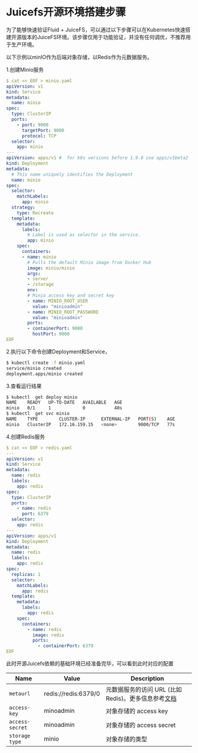 # Juicefs开源环境搭建步骤

为了能够快速验证Fluid + JuiceFS，可以通过以下步骤可以在Kubernetes快速搭建开源版本的JuiceFS环境。该步骤仅用于功能验证，并没有任何调优，不推荐用于生产环境。

以下示例以minIO作为后端对象存储，以Redis作为元数据服务。

1.创建Minio服务

```yaml
$ cat << EOF > minio.yaml
apiVersion: v1
kind: Service
metadata:
  name: minio
spec:
  type: ClusterIP
  ports:
    - port: 9000
      targetPort: 9000
      protocol: TCP
  selector:
    app: minio
---
apiVersion: apps/v1 #  for k8s versions before 1.9.0 use apps/v1beta2  and before 1.8.0 use extensions/v1beta1
kind: Deployment
metadata:
  # This name uniquely identifies the Deployment
  name: minio
spec:
  selector:
    matchLabels:
      app: minio
  strategy:
    type: Recreate
  template:
    metadata:
      labels:
        # Label is used as selector in the service.
        app: minio
    spec:
      containers:
      - name: minio
        # Pulls the default Minio image from Docker Hub
        image: minio/minio
        args:
        - server
        - /storage
        env:
        # Minio access key and secret key
        - name: MINIO_ROOT_USER
          value: "minioadmin"
        - name: MINIO_ROOT_PASSWORD
          value: "minioadmin"
        ports:
        - containerPort: 9000
          hostPort: 9000
EOF
```

2.执行以下命令创建Deployment和Service，

```bash
$ kubectl create -f minio.yaml
service/minio created
deployment.apps/minio created
````

3.查看运行结果

```bash
$ kubectl  get deploy minio
NAME    READY   UP-TO-DATE   AVAILABLE   AGE
minio   0/1     1            0           40s
$ kubectl  get svc minio
NAME    TYPE        CLUSTER-IP      EXTERNAL-IP   PORT(S)    AGE
minio   ClusterIP   172.16.159.15   <none>        9000/TCP   77s
```

4.创建Redis服务

```yaml
$ cat << EOF > redis.yaml
---
apiVersion: v1
kind: Service
metadata:
  name: redis
  labels:
    app: redis
spec:
  type: ClusterIP
  ports:
    - name: redis
      port: 6379
  selector:
    app: redis
---
apiVersion: apps/v1
kind: Deployment
metadata:
  name: redis
  labels:
    app: redis
spec:
  replicas: 1
  selector:
    matchLabels:
      app: redis
  template:
    metadata:
      labels:
        app: redis
    spec:
      containers:
        - name: redis
          image: redis
          ports:
            - containerPort: 6379
EOF
```

此时开源Juicefs依赖的基础环境已经准备完毕，可以看到此时对应的配置

| Name                             | Value                                      | Description                                |
|----------------------------------|--------------------------------------------|--------------------------------------------|
| `metaurl`                        | redis://redis:6379/0                       | 元数据服务的访问 URL (比如 Redis)。更多信息参考[文档](https://juicefs.com/docs/zh/community/databases_for_metadata/)                  | 
| `access-key`                     | minoadmin                                  | 对象存储的 access key                        |
| `access-secret`                  | minoadmin                                  | 对象存储的 access secret                     |
| `storage type`                   | minio                                      | 对象存储的类型                                |



